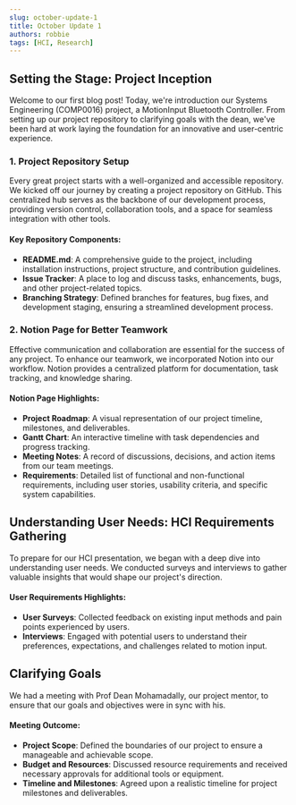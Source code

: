 ```yaml
---
slug: october-update-1
title: October Update 1
authors: robbie
tags: [HCI, Research]
---
```


## Setting the Stage: Project Inception

Welcome to our first blog post! Today, we're introduction our Systems Engineering (COMP0016) project, a MotionInput Bluetooth Controller. From setting up our project repository to clarifying goals with the dean, we've been hard at work laying the foundation for an innovative and user-centric experience.

### 1. Project Repository Setup

Every great project starts with a well-organized and accessible repository. We kicked off our journey by creating a project repository on GitHub. This centralized hub serves as the backbone of our development process, providing version control, collaboration tools, and a space for seamless integration with other tools.

#### Key Repository Components:
- **README.md**: A comprehensive guide to the project, including installation instructions, project structure, and contribution guidelines.
- **Issue Tracker**: A place to log and discuss tasks, enhancements, bugs, and other project-related topics.
- **Branching Strategy**: Defined branches for features, bug fixes, and development staging, ensuring a streamlined development process.

### 2. Notion Page for Better Teamwork

Effective communication and collaboration are essential for the success of any project. To enhance our teamwork, we incorporated Notion into our workflow. Notion provides a centralized platform for documentation, task tracking, and knowledge sharing.

#### Notion Page Highlights:
- **Project Roadmap**: A visual representation of our project timeline, milestones, and deliverables.
- **Gantt Chart**: An interactive timeline with task dependencies and progress tracking.
- **Meeting Notes**: A record of discussions, decisions, and action items from our team meetings.
- **Requirements**: Detailed list of functional and non-functional requirements, including user stories, usability criteria, and specific system capabilities.

## Understanding User Needs: HCI Requirements Gathering

To prepare for our HCI presentation, we began with a deep dive into understanding user needs. We conducted surveys and interviews to gather valuable insights that would shape our project's direction.

#### User Requirements Highlights:
- **User Surveys**: Collected feedback on existing input methods and pain points experienced by users.
- **Interviews**: Engaged with potential users to understand their preferences, expectations, and challenges related to motion input.

## Clarifying Goals

We had a meeting with Prof Dean Mohamadally, our project mentor, to ensure that our goals and objectives were in sync with his.

#### Meeting Outcome:
- **Project Scope**: Defined the boundaries of our project to ensure a manageable and achievable scope.
- **Budget and Resources**: Discussed resource requirements and received necessary approvals for additional tools or equipment.
- **Timeline and Milestones**: Agreed upon a realistic timeline for project milestones and deliverables.

